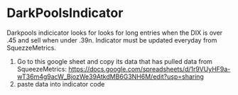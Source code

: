 # DarkPoolsIndicator
Darkpools indicicator looks for looks for long entries when the DIX is over .45 and sell when under .39n. Indicator must be updated everyday from SquezzeMetrics.
1. Go to this google sheet and copy its data that has pulled data from SqueezeMetrics: https://docs.google.com/spreadsheets/d/1r9VUyHF9a-wT36m4g9acW_BjozWe39AtkdMB6G3NH6M/edit?usp=sharing
2. paste data into indicator code

